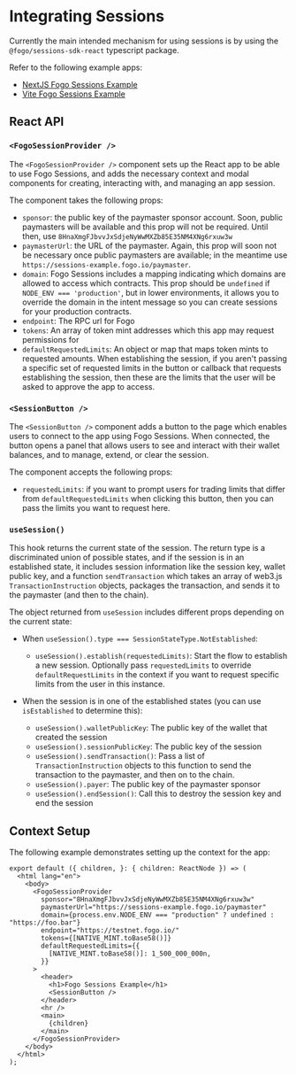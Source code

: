 # Integrating <Fogo /> Sessions

Currently the main intended mechanism for using sessions is by using the
`@fogo/sessions-sdk-react` typescript package.

Refer to the following example apps:
- [NextJS Fogo Sessions Example](https://github.com/fogo-foundation/sessions-example)
- [Vite Fogo Sessions Example](https://github.com/fogo-foundation/sessions-example-vite)

## React API

### `<FogoSessionProvider />`

The `<FogoSessionProvider />` component sets up the React app to be able to use
Fogo Sessions, and adds the necessary context and modal components for creating,
interacting with, and managing an app session.

The component takes the following props:

- `sponsor`: the public key of the paymaster sponsor account.  Soon, public
  paymasters will be available and this prop will not be required.  Until
  then, use `8HnaXmgFJbvvJxSdjeNyWwMXZb85E35NM4XNg6rxuw3w`
- `paymasterUrl`: the URL of the paymaster.  Again, this prop will soon not be
  necessary once public paymasters are available; in the meantime use
  `https://sessions-example.fogo.io/paymaster`.
- `domain`: Fogo Sessions includes a mapping indicating which domains are
  allowed to access which contracts.  This prop should be `undefined` if
  `NODE_ENV === 'production'`, but in lower environments, it allows you to
  override the domain in the intent message so you can create sessions for your
  production contracts.
- `endpoint`: The RPC url for Fogo
- `tokens`: An array of token mint addresses which this app may request
  permissions for
- `defaultRequestedLimits`: An object or map that maps token mints to
  requested amounts.  When establishing the session, if you aren't passing a
  specific set of requested limits in the button or callback that requests
  establishing the session, then these are the limits that the user will be
  asked to approve the app to access.

### `<SessionButton />`

The `<SessionButton />` component adds a button to the page which enables users
to connect to the app using Fogo Sessions. When connected, the button opens a
panel that allows users to see and interact with their wallet balances, and to
manage, extend, or clear the session.

The component accepts the following props:

- `requestedLimits`: if you want to prompt users for trading limits that
  differ from `defaultRequestedLimits` when clicking this button, then you can
  pass the limits you want to request here.

### `useSession()`

This hook returns the current state of the session. The return type is a
discriminated union of possible states, and if the session is in an established
state, it includes session information like the session key, wallet public key,
and a function `sendTransaction` which takes an array of web3.js
`TransactionInstruction` objects, packages the transaction, and sends it to the
paymaster (and then to the chain).

The object returned from `useSession` includes different props depending on the
current state:

- When `useSession().type === SessionStateType.NotEstablished`:
  - `useSession().establish(requestedLimits)`: Start the flow to establish a
    new session.  Optionally pass `requestedLimits` to override
    `defaultRequestLimits` in the context if you want to request specific
    limits from the user in this instance.

- When the session is in one of the established states (you can use
  `isEstablished` to determine this):
  - `useSession().walletPublicKey`: The public key of the wallet that created
    the session
  - `useSession().sessionPublicKey`: The public key of the session
  - `useSession().sendTransaction()`: Pass a list of `TransactionInstruction`
    objects to this function to send the transaction to the paymaster, and
    then on to the chain.
  - `useSession().payer`: The public key of the paymaster sponsor
  - `useSession().endSession()`: Call this to destroy the session key and end
    the session

## Context Setup

The following example demonstrates setting up the context for the app:

```tsx
export default ({ children, }: { children: ReactNode }) => (
  <html lang="en">
    <body>
      <FogoSessionProvider
        sponsor="8HnaXmgFJbvvJxSdjeNyWwMXZb85E35NM4XNg6rxuw3w"
        paymasterUrl="https://sessions-example.fogo.io/paymaster"
        domain={process.env.NODE_ENV === "production" ? undefined : "https://foo.bar"}
        endpoint="https://testnet.fogo.io/"
        tokens={[NATIVE_MINT.toBase58()]}
        defaultRequestedLimits={{
          [NATIVE_MINT.toBase58()]: 1_500_000_000n,
        }}
      >
        <header>
          <h1>Fogo Sessions Example</h1>
          <SessionButton />
        </header>
        <hr />
        <main>
          {children}
        </main>
      </FogoSessionProvider>
    </body>
  </html>
);
```
